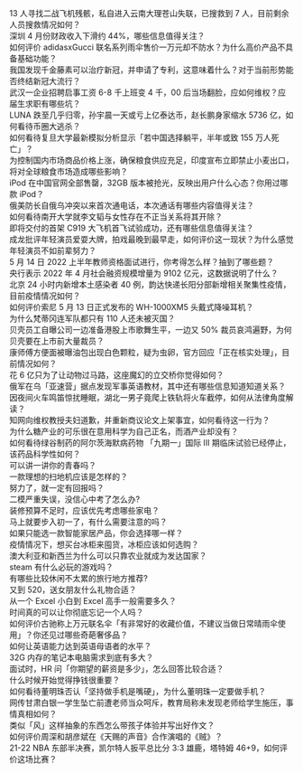 13 人寻找二战飞机残骸，私自进入云南大理苍山失联，已搜救到 7 人，目前剩余人员搜救情况如何？  
深圳 4 月份财政收入下滑约 44%，哪些信息值得关注？  
如何评价 adidasxGucci 联名系列雨伞售价一万元却不防水？为什么高价产品不具备基础功能？  
我国发现千金藤素可以治疗新冠，并申请了专利，这意味着什么？对于当前形势能否终结新冠大流行？  
武汉一企业招聘启事工资 6-8 千上班变 4 千，00 后当场翻脸，应如何维权？应届生求职有哪些坑？  
LUNA 跌至几乎归零，孙宇晨一天或亏上亿泰达币，赵长鹏身家缩水 5736 亿，如何看待币圈大逃杀？  
如何看待复旦大学最新模拟分析显示「若中国选择躺平，半年或致 155 万人死亡」？  
为控制国内市场商品价格上涨，确保粮食供应充足，印度宣布立即禁止小麦出口，将对全球粮食市场造成哪些影响？  
iPod 在中国官网全部售罄，32GB 版本被抢光，反映出用户什么心态？你用过哪款 iPod？  
俄美防长自俄乌冲突以来首次通电话，本次通话有哪些内容值得关注？  
如何看待南开大学就李文韬与女性存在不正当关系将其开除？  
即将交付的首架 C919 大飞机首飞试验成功，还有哪些信息值得关注？  
成龙批评年轻演员爱耍大牌，拍戏最晚到最早走，如何评价这一现状？为什么感觉年轻演员不如前辈努力？  
5 月 14 日 2022 上半年教师资格面试进行，你考得怎么样？抽到了哪些题？  
央行表示 2022 年 4 月社会融资规模增量为 9102 亿元，这数据说明了什么？  
北京 24 小时内新增本土感染者 40 例，韵达快递长阳分部新增相关聚集性疫情，目前疫情情况如何？  
如何评价索尼 5 月 13 日正式发布的 WH-1000XM5 头戴式降噪耳机？  
为什么梵蒂冈连军队都只有 110 人还未被灭国？  
贝壳员工自曝公司一边准备港股上市歌舞生平，一边又 50% 裁员哀鸿遍野，为何贝壳要在上市前大量裁员？  
康师傅方便面被曝油包出现白色颗粒，疑为虫卵，官方回应「正在核实处理」，目前情况如何？  
花 6 亿只为了让动物过马路，这座魔幻的立交桥你觉得如何？  
俄军在乌「亚速营」据点发现军事英语教材，其中还有哪些信息知道知道关系？  
因夜间火车鸣笛惊扰睡眠，湖北一男子竟爬上铁轨将火车截停，如何从法律角度解读？  
知网向维权教授夫妇道歉，并重新商议论文上架事宜，如何看待这一行为？  
为什么糖产业的可乐很在意用科学为自己正名，而酒产业却没有？  
如何看待绿谷制药的阿尔茨海默病药物 「九期一」国际 III 期临床试验已经停止，该药品科学性如何？  
可以讲一讲你的青春吗？  
一款理想的扫地机应该是怎样的？  
努力了，就一定有回报吗？  
二模严重失误，没信心中考了怎么办?  
装修预算不足时，应该优先考虑哪些家电？  
马上就要步入初一了，有什么需要注意的吗？  
如果只能选一款智能家居产品，你会选择哪一样？  
疫情情况下，想买台冰柜来囤货，冰柜应该如何选购？  
澳大利亚和新西兰为什么可以只靠农业就成为发达国家？  
steam 有什么必玩的游戏吗？  
有哪些比较休闲不太累的旅行地方推荐?  
又到 520，送女朋友什么礼物合适？  
从一个 Excel 小白到 Excel 高手一般需要多久？  
时间真的可以让你彻底忘记一个人吗？  
如何评价古驰称上万元联名伞「有非常好的收藏价值，不建议当做日常晴雨伞使用」？你还见过哪些奇葩奢侈品？  
如何让英语能力达到英语母语者的水平？  
32G 内存的笔记本电脑需求到底有多大？  
面试时，HR 问「你期望的薪资是多少」，怎么回答比较合适？  
什么时候开始觉得挣钱很重要？  
如何看待董明珠否认「坚持做手机是嘴硬」，为什么董明珠一定要做手机？  
网传甘肃白银一学生坠亡前遭老师当众呵斥，教育局称未发现老师给学生施压，事情真相如何？  
类似「风」这样抽象的东西怎么带孩子体验并写出好作文？  
如何评价周深和胡彦斌在《天赐的声音》合作演唱的《贼》？  
21-22 NBA 东部半决赛，凯尔特人扳平总比分 3:3 雄鹿，塔特姆 46+9，如何评价这场比赛？  
